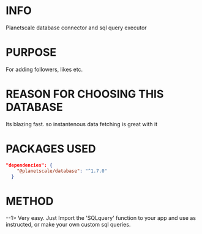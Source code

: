 # INFO

Planetscale database connector and sql query executor

# PURPOSE

For adding followers, likes etc.

# REASON FOR CHOOSING THIS DATABASE

Its blazing fast. so instantenous data fetching is great with it

# PACKAGES USED

```json
"dependencies": {
    "@planetscale/database": "^1.7.0"
  }
```

# METHOD

--1> Very easy. Just Import the 'SQLquery' function to your app and use as instructed, or make your own custom sql queries.
